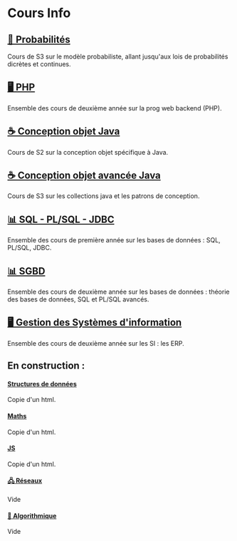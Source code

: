 # Cours Info
## [📐 Probabilités](./cours/a2proba.md)
Cours de S3 sur le modèle probabiliste, allant jusqu'aux lois de probabilités dicrètes et continues.

## [🖥 PHP](./cours/a2php.md)
Ensemble des cours de deuxième année sur la prog web backend (PHP).

## [☕ Conception objet Java](./cours/a1coo.md)
Cours de S2 sur la conception objet spécifique à Java.

## [☕ Conception objet avancée Java](./cours/a2cpoa.md)
Cours de S3 sur les collections java et les patrons de conception.

## [📊 SQL - PL/SQL - JDBC](./cours/a1sql.md)
Ensemble des cours de première année sur les bases de données : SQL, PL/SQL, JDBC.

## [📊 SGBD](./cours/a2sgbd.md)
Ensemble des cours de deuxième année sur les bases de données : théorie des bases de données, SQL et PL/SQL avancés.

## [🖥 Gestion des Systèmes d'information](./cours/a2gsi.md)
Ensemble des cours de deuxième année sur les SI : les ERP.




## En construction :
#### [Structures de données](./cours/a1str.md)
Copie d'un html.

#### [Maths](./cours/a1maths.md)
Copie d'un html.

#### [JS](./cours/javascript.md)
Copie d'un html.

#### [🖧 Réseaux](./cours/a2reseaux.md)
Vide

#### [💽 Algorithmique](./cours/a2algo.md)
Vide